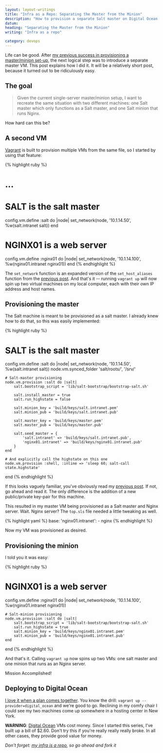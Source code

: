 ```yaml
---
layout: layout-writings
title: "Infra as a Repo: Separating the Master from the Minion"
description: "How to provision a separate Salt master on Digital Ocean."
datum: 
heading: "Separating the Master from the Minion"
writing: "Infra as a repo"

category: devops
---
```


Life can be good. After [my previous success in provisioning a master/minion set-up][my-master], the next logical step was
to introduce a separate master VM. This post explains how I did it. It will be a relatively short post, because it
turned out to be ridiculously easy.


The goal
--------

> Given the current single-server master/minion setup, I want to recreate the same situation with two different
> machines: one Salt master which only functions as a Salt master, and one Salt minion that runs Nginx.

How hard can this be?


A second VM
-----------

[Vagrant][] is built to provision multiple VMs from the same file, so I started by using that feature:

{% highlight ruby %}
# ...
# SALT is the salt master
config.vm.define :salt do |node|
    set_network(node, '10.1.14.50', %w(salt.intranet salt))
end

# NGINX01 is a web server
config.vm.define :nginx01 do |node|
    set_network(node, '10.1.14.100', %w(nginx01.intranet nginx01))
end
{% endhighlight %}    


The `set_network` function is an expanded version of the `set_host_aliases` function from the [previous post][my-master].
And that's it -- running `vagrant up` will now spin up two virtual machines on my local computer, each with their own
IP address and host names.


Provisioning the master
-----------------------

The Salt machine is meant to be provisioned as a salt master. I already knew how to do that, so this was easily
implemented:

{% highlight ruby %}
# SALT is the salt master
config.vm.define :salt do |node|
    set_network(node, '10.1.14.50', %w(salt.intranet salt))
    node.vm.synced_folder 'salt/roots/', '/srv/'

    # Salt-master provisioning
    node.vm.provision :salt do |salt|
        salt.bootstrap_script = 'lib/salt-bootstrap/bootstrap-salt.sh'

        salt.install_master = true
        salt.run_highstate = false

        salt.minion_key = 'build/keys/salt.intranet.pem'
        salt.minion_pub = 'build/keys/salt.intranet.pub'

        salt.master_key = 'build/keys/master.pem'
        salt.master_pub = 'build/keys/master.pub'

        salt.seed_master = {
            'salt.intranet' => 'build/keys/salt.intranet.pub',
            'nginx01.intranet' => 'build/keys/nginx01.intranet.pub'
        }
    end

    # And explicitly call the highstate on this one
    node.vm.provision :shell, :inline => 'sleep 60; salt-call state.highstate'
end
{% endhighlight %}    

If this looks vaguely familiar, you've obviously read my [previous post][my-master]. If not, go ahead and read it.
The only difference is the addition of a new public/private key-pair for this machine.

This resulted in my master VM being provisioned as a Salt master and Nginx server. Wait. Nginx server? The `top.sls`
file needed a little tweaking as well.

{% highlight yaml %}
base:
    'nginx01.intranet':
        - nginx
{% endhighlight %}    

Now my VM was provisioned as desired.


Provisioning the minion
------------------------

I told you it was easy:

{% highlight ruby %}   
# NGINX01 is a web server
config.vm.define :nginx01 do |node|
    set_network(node, '10.1.14.100', %w(nginx01.intranet nginx01))

    # Salt-minion provisioning
    node.vm.provision :salt do |salt|
        salt.bootstrap_script = 'lib/salt-bootstrap/bootstrap-salt.sh'
        salt.run_highstate = true
        salt.minion_key = 'build/keys/nginx01.intranet.pem'
        salt.minion_pub = 'build/keys/nginx01.intranet.pub'
    end
end
{% endhighlight %}    

And that's it. Calling `vagrant up` now spins up two VMs: one salt master and one minion that runs as an Nginx server.

Mission Accomplished!


Deploying to Digital Ocean
--------------------------

[I love it when a plan comes together][]. You know the drill: `vagrant up --provider=digital_ocean` and we're good to go.
Reclining in my comfy chair I could see my two machines come up somewhere in a hosting center in New York.

**WARNING**: [Digital Ocean][] VMs cost money. Since I started this series, I've built up a bill of $2.60.
Don't try this if you're really really really broke. In all other cases, they provide good value for money.

_Don't forget: [my infra is a repo](https://github.com/publysher/infra-example-nginx), so go ahead and fork it_


[my-master]: http://blog.publysher.nl/2013/08/infra-as-repo-adding-salt-master.html
[Vagrant]: http://www.vagrantup.com
[I love it when a plan comes together]: http://www.imdb.com/title/tt0084967/quotes?item=qt0378851
[Digital Ocean]: https://www.digitalocean.com/?refcode=8d8ff680bec5
